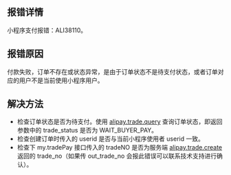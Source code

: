 
## 报错详情
小程序支付报错：ALI38110。

## 报错原因
付款失败，订单不存在或状态异常，是由于订单状态不是待支付状态，或者订单对应的用户不是当前使用小程序用户。 

## 解决方法

- 检查订单状态是否为待支付。使用 [alipay.trade.query](https://opendocs.alipay.com/open/028woa) 查询订单状态，即返回参数中的 trade_status 是否为 WAIT_BUYER_PAY。
- 检查创建订单时传入的 userid 是否与当前小程序使用者 userid 一致。
- 检查下 my.tradePay 接口传入的 tradeNO 是否为服务端 [alipay.trade.create](https://opendocs.alipay.com/open/02ekfj) 返回的 trade_no（如果传 out_trade_no 会报此错误可以联系技术支持进行确认）。

 
